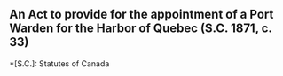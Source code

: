 ## An Act to provide for the appointment of a Port Warden for the Harbor of Quebec (S.C. 1871, c. 33)
  *[S.C.]: Statutes of Canada
